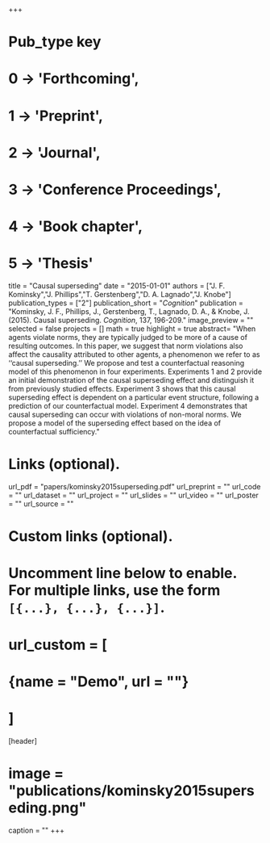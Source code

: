 +++
# Pub_type key
# 0 -> 'Forthcoming',
# 1 -> 'Preprint',
# 2 -> 'Journal',
# 3 -> 'Conference Proceedings',
# 4 -> 'Book chapter',
# 5 -> 'Thesis'

title = "Causal superseding"
date = "2015-01-01"
authors = ["J. F. Kominsky","J. Phillips","T. Gerstenberg","D. A. Lagnado","J. Knobe"]
publication_types = ["2"]
publication_short = "_Cognition_"
publication = "Kominsky, J. F., Phillips, J., Gerstenberg, T., Lagnado, D. A., & Knobe, J. (2015). Causal superseding. _Cognition_, 137, 196-209."
image_preview = ""
selected = false
projects = []
math = true
highlight = true
abstract= "When agents violate norms, they are typically judged to be more of a cause of resulting outcomes. In this paper, we suggest that norm violations also affect the causality attributed to other agents, a phenomenon we refer to as ‘‘causal superseding.’’ We propose and test a counterfactual reasoning model of this phenomenon in four experiments. Experiments 1 and 2 provide an initial demonstration of the causal superseding effect and distinguish it from previously studied effects. Experiment 3 shows that this causal superseding effect is dependent on a particular event structure, following a prediction of our counterfactual model. Experiment 4 demonstrates that causal superseding can occur with violations of non-moral norms. We propose a model of the superseding effect based on the idea of counterfactual sufficiency."

# Links (optional).
url_pdf = "papers/kominsky2015superseding.pdf"
url_preprint = ""
url_code = ""
url_dataset = ""
url_project = ""
url_slides = ""
url_video = ""
url_poster = ""
url_source = ""

# Custom links (optional).
#   Uncomment line below to enable. For multiple links, use the form `[{...}, {...}, {...}]`.
# url_custom = [
# {name = "Demo", url = ""}
# ]

[header]
# image = "publications/kominsky2015superseding.png"
caption = ""
+++